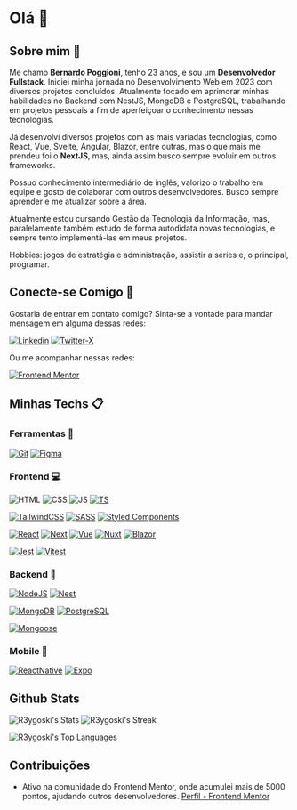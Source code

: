 # Olá :wave:

## Sobre mim :notebook:

Me chamo **Bernardo Poggioni**, tenho 23 anos, e sou um **Desenvolvedor Fullstack**. Iniciei minha jornada no Desenvolvimento Web em 2023 com diversos projetos concluídos. Atualmente focado em aprimorar minhas habilidades no Backend com NestJS, MongoDB e PostgreSQL, trabalhando em projetos pessoais a fim de aperfeiçoar o conhecimento nessas tecnologias.

Já desenvolvi diversos projetos com as mais variadas tecnologias, como React, Vue, Svelte, Angular, Blazor, entre outras, mas o que mais me prendeu foi o **NextJS**, mas, ainda assim busco sempre evoluir em outros frameworks.

Possuo conhecimento intermediário de inglês, valorizo o trabalho em equipe e gosto de colaborar com outros desenvolvedores. Busco sempre aprender e me atualizar sobre a área.

Atualmente estou cursando Gestão da Tecnologia da Informação, mas, paralelamente também estudo de forma autodidata novas tecnologias, e sempre tento implementá-las em meus projetos.

Hobbies: jogos de estratégia e administração, assistir a séries e, o principal, programar.

## Conecte-se Comigo :speech_balloon:

Gostaria de entrar em contato comigo? Sinta-se a vontade para mandar mensagem em alguma dessas redes:

[![Linkedin](https://img.shields.io/badge/-LinkedIn-0A66C2?logo=linkedin&logoColor=white&style=for-the-badge)](https://www.linkedin.com/in/bernardo-poggioni-3746a42a5)
[![Twitter-X](https://img.shields.io/badge/-Twitter_/_X-000000?logo=x&logoColor=white&style=for-the-badge)](https://x.com/Bernardo_pog)

Ou me acompanhar nessas redes:

[![Frontend Mentor](https://img.shields.io/badge/-Frontend_Mentor-3F54A3?logo=frontendmentor&logoColor=white&style=for-the-badge)](https://www.frontendmentor.io/profile/R3ygoski)

## Minhas Techs :clipboard:

### Ferramentas :hammer:

[![Git](https://img.shields.io/badge/-Git-F05032?logo=git&logoColor=white&style=for-the-badge)](https://git-scm.com/)
[![Figma](https://img.shields.io/badge/-Figma-F24E1E?logo=figma&logoColor=white&style=for-the-badge)](https://www.figma.com/pt-br/)

### Frontend :computer:

![HTML](https://img.shields.io/badge/-HTML-E34F26?logo=html5&logoColor=white&style=for-the-badge)
![CSS](https://img.shields.io/badge/-CSS-1572B6?logo=css3&logoColor=white&style=for-the-badge)
![JS](https://img.shields.io/badge/-JavaScript-F7DF1E?logo=javascript&logoColor=181818&style=for-the-badge)
[![TS](https://img.shields.io/badge/-TypeScript-3178C6?logo=typescript&logoColor=white&style=for-the-badge)](https://www.typescriptlang.org/)

[![TailwindCSS](https://img.shields.io/badge/-TailwindCSS-06B6D4?logo=tailwindcss&logoColor=white&style=for-the-badge)](https://tailwindcss.com/)
[![SASS](https://img.shields.io/badge/-SASS-CC6699?logo=sass&logoColor=white&style=for-the-badge)](https://tailwindcss.com/)
[![Styled Components](https://img.shields.io/badge/-Styled_Components-DB7093?logo=styledcomponents&logoColor=white&style=for-the-badge)](https://styled-components.com/)

[![React](https://img.shields.io/badge/-React-61DAFB?logo=react&logoColor=181818&style=for-the-badge)](https://react.dev/)
[![Next](https://img.shields.io/badge/-NextJS-000000?logo=nextdotjs&logoColor=white&style=for-the-badge)](https://nestjs.com/)
[![Vue](https://img.shields.io/badge/-Vue-4FC08D?logo=vuedotjs&logoColor=white&style=for-the-badge)](https://vuejs.org/)
[![Nuxt](https://img.shields.io/badge/-NuxtJS-00DC82?logo=nuxtdotjs&logoColor=white&style=for-the-badge)](https://nuxt.com/)
[![Blazor](https://img.shields.io/badge/-Blazor-512BD4?logo=blazor&logoColor=white&style=for-the-badge)](https://dotnet.microsoft.com/pt-br/apps/aspnet/web-apps/blazor)

[![Jest](https://img.shields.io/badge/-Jest-C21325?logo=jest&logoColor=white&style=for-the-badge)](https://jestjs.io/pt-BR/)
[![Vitest](https://img.shields.io/badge/-Vitest-6E9F18?logo=vitest&logoColor=white&style=for-the-badge)](https://vitest.dev/)

### Backend :floppy_disk:

[![NodeJS](https://img.shields.io/badge/-NodeJS-5FA04E?logo=nodedotjs&logoColor=white&style=for-the-badge)](https://nodejs.org/en)
[![Nest](https://img.shields.io/badge/-Nest-E0234E?logo=nestjs&logoColor=white&style=for-the-badge)](https://nestjs.com/)

[![MongoDB](https://img.shields.io/badge/-MongoDB-47A248?logo=mongodb&logoColor=white&style=for-the-badge)](https://www.mongodb.com/pt-br)
[![PostgreSQL](https://img.shields.io/badge/-PostgreSQL-4169E1?logo=postgresql&logoColor=white&style=for-the-badge)](https://www.postgresql.org/)

[![Mongoose](https://img.shields.io/badge/-Mongoose-880000?logo=mongoose&logoColor=white&style=for-the-badge)](https://mongoosejs.com/)

### Mobile :iphone:

[![ReactNative](https://img.shields.io/badge/-React_Native-61DAFB?logo=react&logoColor=181818&style=for-the-badge)](https://reactnative.dev/)
[![Expo](https://img.shields.io/badge/-Expo-000020?logo=expo&logoColor=white&style=for-the-badge)](https://expo.dev/)

## Github Stats

![R3ygoski's Stats](https://github-readme-stats.vercel.app/api?username=R3ygoski&theme=react&show_icons=true&hide_border=true&count_private=true)
![R3ygoski's Streak](https://github-readme-streak-stats.herokuapp.com/?user=R3ygoski&theme=react&hide_border=true)

![R3ygoski's Top Languages](https://github-readme-stats.vercel.app/api/top-langs/?username=R3ygoski&theme=react&show_icons=true&hide_border=true&layout=compact)

## Contribuições

- Ativo na comunidade do Frontend Mentor, onde acumulei mais de 5000 pontos, ajudando outros desenvolvedores. [Perfil - Frontend Mentor](https://www.frontendmentor.io/profile/R3ygoski)
